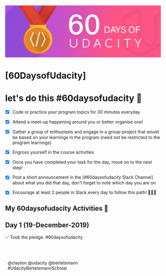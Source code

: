 ![enter image description here](https://github.com/Anshul1507/60Days-BertelsmannCloud/blob/master/60daysofudacity.jpg)


# [60DaysofUdacity]

# let's do this #60daysofudacity 🚀

- [x] Code or practice your program topics for 30 minutes everyday

- [x] Attend a meet-up happening around you or better organise one!

- [x] Gather a group of enthusiasts and engage in a group-project that would be based on your learnings in the program (need not be restricted to the program learnings)

- [x] Engross yourself in the course activities
 

- [x] Once you have completed your task for the day, move on to the next step!

- [x]  Post a short announcement in the [#60daysofudacity Slack Channel] about what you did that day, don't forget to note which day you are on

- [x]  Encourage at least 2 people in Slack every day to follow this path! 💪💗🌈


## **My 60daysofudacity Activities** 🚀


## Day 1     (19-December-2019)

✅ Took the pledge. #60daysofudacity



<br/><br/><br/>
&nbsp;&nbsp;@clayton @udacity @bertelsmann  
&nbsp;&nbsp;#UdacityBertelsmannScholar

